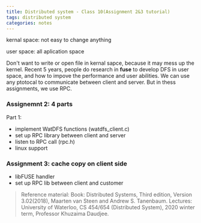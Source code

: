```yaml
---
title: Distributed system - Class 10(Assignment 2&3 tutorial)
tags: distributed system
categories: notes
---
```

kernal space: not easy to change anything

user space: all aplication space

Don't want to write or open file in kernal sapce, because it may mess up the kernel. Recent 5 years, people do research in **fuse** to develop DFS in user space, and how to impove the performance and user abilities. We can use any ptotocal to communicate between client and server. But in thess assignments, we use RPC. 

### Assignemnt 2: 4 parts
Part 1:
+ implement WatDFS functions (watdfs_client.c)
+ set up RPC library between client and server
+ listen to RPC call (rpc.h)
+ linux support 

### Assignment 3: cache copy on client side
+ libFUSE handler
+ set up RPC lib between client and customer

> Reference material: 
> Book: Distributed Systems, Third edition, Version 3.02(2018), Maarten van Steen and Andrew S. Tanenbaum.
> Lectures: University of Waterloo, CS 454/654 (Distributed System), 2020 winter term, Professor Khuzaima Daudjee.